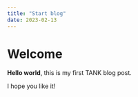 ```yaml
---
title: "Start blog"
date: 2023-02-13
---
```


# Welcome

**Hello world**, this is my first TANK blog post.

I hope you like it!

